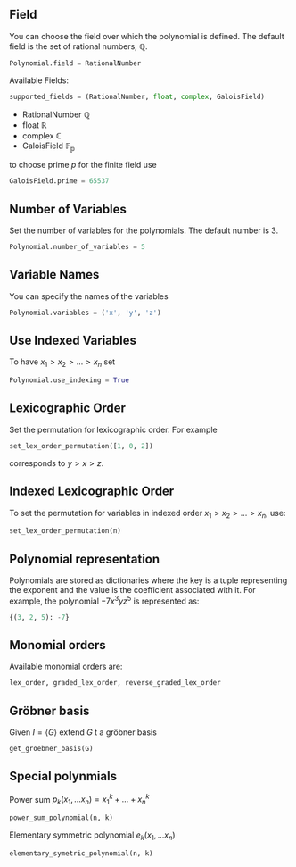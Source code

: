 ## Field
You can choose the field over which the polynomial is defined. The default field is the set of rational numbers, $\mathbb{Q}$. 
```python
Polynomial.field = RationalNumber
```
Available Fields:
```python
supported_fields = (RationalNumber, float, complex, GaloisField)
```
- RationalNumber $\mathbb{Q}$
- float $\mathbb{R}$
- complex $\mathbb{C}$
- GaloisField $\mathbb{F_p}$

to choose prime $p$ for the finite field use
```python
GaloisField.prime = 65537
```
## Number of Variables
Set the number of variables for the polynomials. The default number is $3$.
```python
Polynomial.number_of_variables = 5
```
## Variable Names
You can specify the names of the variables
```python
Polynomial.variables = ('x', 'y', 'z')
```
## Use Indexed Variables
To have $x_1 > x_2 > \ldots > x_n$ set
```python
Polynomial.use_indexing = True 
```
## Lexicographic Order
Set the permutation for lexicographic order. For example 
```python
set_lex_order_permutation([1, 0, 2])
```
corresponds to $y > x > z$.
## Indexed Lexicographic Order
To set the permutation for variables in indexed order $x_1 > x_2 > \ldots > x_n$, use:
```python
set_lex_order_permutation(n)
```
## Polynomial representation
Polynomials are stored as dictionaries where the key is a tuple representing the exponent and the value is the coefficient associated with it. For example, the polynomial $-7x^3yz^5$ is represented as:
```python
{(3, 2, 5): -7} 
```
## Monomial orders
Available monomial orders are:
```python
lex_order, graded_lex_order, reverse_graded_lex_order
```
## Gröbner basis
Given $I=\langle G\rangle$ extend $G$ t a gröbner basis
```python
get_groebner_basis(G)
```
## Special polynmials
Power sum $p_k(x_1, \ldots x_n) = x_1^k + \ldots + x_n^k$
```python
power_sum_polynomial(n, k)
```
Elementary symmetric polynomial $e_k(x_1, \ldots x_n)$
```python
elementary_symetric_polynomial(n, k)
```
